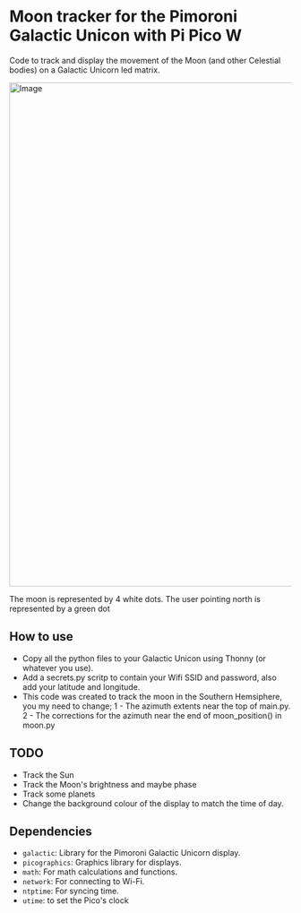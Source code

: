 # Moon tracker for the Pimoroni Galactic Unicon with Pi Pico W

Code to track and display the movement of the Moon (and other Celestial bodies) on a Galactic Unicorn led matrix.

<img src="https://github.com/greensh16/Galactic-Moon/assets/20108650/97e9f2e9-ab1d-4d9c-9ad3-bd605cca9bcd" alt="Image" width="900">

The moon is represented by 4 white dots. The user pointing north is represented by a green dot

## How to use

- Copy all the python files to your Galactic Unicon using Thonny (or whatever you use).
- Add a secrets.py scritp to contain your Wifi SSID and password, also add your latitude and longitude.
- This code was created to track the moon in the Southern Hemsiphere, you my need to change; 1 - The azimuth extents near the top of main.py. 2 - The corrections for the azimuth near the end of moon_position() in moon.py

## TODO

- Track the Sun
- Track the Moon's brightness and maybe phase
- Track some planets
- Change the background colour of the display to match the time of day.

## Dependencies
- ```galactic```: Library for the Pimoroni Galactic Unicorn display.
- ```picographics```: Graphics library for displays.
- ```math```: For math calculations and functions.
- ```network```: For connecting to Wi-Fi.
- ```ntptime```: For syncing time.
- ```utime```: to set the Pico's clock
